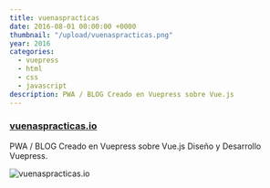 ```yaml
---
title: vuenaspracticas
date: 2016-08-01 00:00:00 +0000
thumbnail: "/upload/vuenaspracticas.png"
year: 2016
categories:
  - vuepress
  - html
  - css
  - javascript
description: PWA / BLOG Creado en Vuepress sobre Vue.js
---
```


### [vuenaspracticas.io](https://vuenaspracticas.io/)

PWA / BLOG Creado en Vuepress sobre Vue.js
Diseño y Desarrollo Vuepress.

![vuenaspracticas.io](/upload/vuenaspracticas.png)
